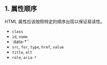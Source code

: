 ## 1. 属性顺序
HTML 属性应该按照特定的顺序出现以保证易读性。

- `class`
- `id`, `name`
- `data-*``
- `src`, `for`, `type`, `href`, `value`
- `title`, `alt`
- `role`, `aria-*`
